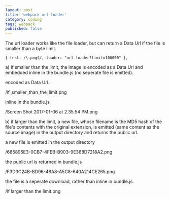 ```yaml
---
layout: post
title: 'webpack url-loader'
category: coding
tags: webpack
published: false
---
```


The url loader works like the file loader, but can return a Data Url if the file is smaller than a byte limit.

`{ test: /\.png$/, loader: "url-loader?limit=100000" },`

a) If smaller than the limit, the image is encoded as a Data Url and embedded inline in the bundle.js (no seperate file is emitted).

encoded as Data Url.

/if_smaller_than_the_limit.png

inline in the bundle.js

/Screen Shot 2017-01-06 at 2.35.54 PM.png

b) if larger than the limit, a new file, whose filename is the MD5 hash of the file's contents with the original extension, is emitted (same content as the source image) in the output directory and returns the public url.

a new file is emitted in the output directory

/685895E3-0CB7-4FEB-B903-9E368D7218A2.png

the public url is returned in bundle.js

/F3D3C24B-BD96-48A8-A5C8-640A214CE265.png

the file is a seperate download, rather than inline in bundle.js.

/if larger than the limit.png